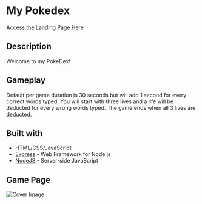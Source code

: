 # My Pokedex

[Access the Landing Page Here](#)

## Description

Welcome to my PokeDex!

## Gameplay

Default per game duration is 30 seconds but will add 1 second for every correct words typed. You will start with three lives and a life will be deducted for every wrong words typed. The game ends when all 3 lives are deducted.

## Built with

- HTML/CSS/JavaScript
- [Express](https://expressjs.com/) - Web Framework for Node.js
- [NodeJS](https://nodejs.org/en/) - Server-side JavaScript

## Game Page

![Cover Image](#)
